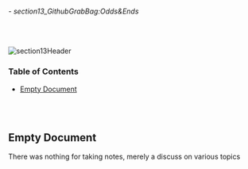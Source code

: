 ###### - section13_GithubGrabBag:Odds&Ends

<br>

<!--
Section Header
-->

![section13Header](../src/doc/section13Header.png 'Section 13 Header')

<!--
Table of Contents 
-->

### Table of Contents

+ [Empty Document](#empty-document)

<br>
<br>

<!--
Start of Document
-->

## **Empty Document**

There was nothing for taking notes, merely a discuss on various topics

<br>
<br>

<!--
End of Document
-->